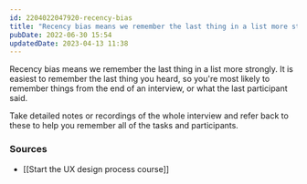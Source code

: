 ```yaml
---
id: 2204022047920-recency-bias
title: "Recency bias means we remember the last thing in a list more strongly"
pubDate: 2022-06-30 15:54
updatedDate: 2023-04-13 11:38
---
```


Recency bias means we remember the last thing in a list more strongly. It is easiest to remember the last thing you heard, so you're most likely to remember things from the end of an interview, or what the last participant said.

Take detailed notes or recordings of the whole interview and refer back to these to help you remember all of the tasks and participants.

### Sources

- [[Start the UX design process course]]
